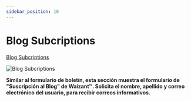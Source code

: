 ```yaml
---
sidebar_position: 10
---
```


# Blog Subcriptions

[Blog Subcriptions](https://www.waizant.com/blog-subscription)

![Blog Subcriptions](/img/store-usuario/20.png)

**Similar al formulario de boletín, esta sección muestra el formulario de "Suscripción al Blog" de Waizant™. Solicita el nombre, apellido y correo electrónico del usuario, para recibir correos informativos.**
